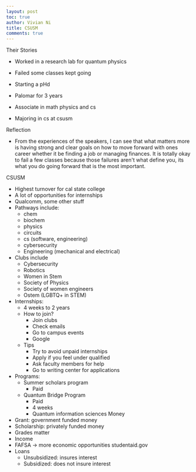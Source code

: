 ```yaml
---
layout: post
toc: true
author: Vivian Ni
title: CSUSM
comments: true
---
```


Their Stories
- Worked in a research lab for quantum physics
- Failed some classes kept going
- Starting a pHd

- Palomar for 3 years
- Associate in math physics and cs
- Majoring in cs at csusm

Reflection
- From the experiences of the speakers, I can see that what matters more is having strong and clear goals on how to move forward with ones career whether it be finding a job or managing finances. It is totally okay to fail a few classes because those failures aren't what define you, its what you do going forward that is the most important. 


CSUSM
- Highest turnover for cal state college
- A lot of opportunities for internships
- Qualcomm, some other stuff
- Pathways include: 
    - chem
    - biochem
    - physics
    - circuits
    - cs (software, engineering)
    - cybersecurity
    - Engineering (mechanical and electrical)
- Clubs include
    - Cybersecurity
    - Robotics
    - Women in Stem
    - Society of Physics
    - Society of women engineers
    - Ostem (LGBTQ+ in STEM)
- Internships:
    - 4 weeks to 2 years
    - How to join?
        - Join clubs
        - Check emails
        - Go to campus events
        - Google
    - Tips
        - Try to avoid unpaid internships
        - Apply if you feel under qualified
        - Ask faculty members for help
        - Go to writing center for applications
- Programs: 
    - Summer scholars program
        - Paid
    - Quantum Bridge Program
        - Paid
        - 4 weeks
        - Quantum information sciences
Money
- Grant: government funded money
- Scholarship: privately funded money
- Grades matter
- Income
- FAFSA -> more economic opportunities studentaid.gov 
- Loans 
    - Unsubsidized: insures interest
    - Subsidized: does not insure interest 